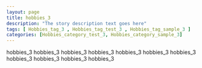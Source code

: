 ```yaml
---
layout: page
title: hobbies_3 
description: "The story description text goes here"
tags: [ Hobbies_tag_3 , Hobbies_tag_test_3 , Hobbies_tag_sample_3 ]
categories: [Hobbies_category_test_3, Hobbies_category_sample_3]
---
```


hobbies_3 hobbies_3 hobbies_3 hobbies_3 hobbies_3 hobbies_3 hobbies_3 hobbies_3 hobbies_3 hobbies_3 hobbies_3 